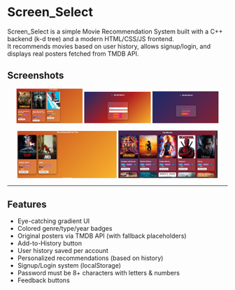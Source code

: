 # Screen_Select

Screen_Select is a simple Movie Recommendation System built with a C++ backend (k-d tree) and a modern HTML/CSS/JS frontend.  
It recommends movies based on user history, allows signup/login, and displays real posters fetched from TMDB API.  

## Screenshots

<p align="center">
  <img src="screenshots/history.PNG" width="30%" />
  <img src="screenshots/signup.PNG" width="30%" />
  <img src="screenshots/login.PNG" width="30%" />
</p>
<p align="center">
  <img src="screenshots/recommendations.PNG" width="45%" />
  <img src="screenshots/movies.PNG" width="45%" />
</p>

---
##  Features
-  Eye-catching gradient UI  
- Colored genre/type/year badges  
-  Original posters via TMDB API (with fallback placeholders)  
-  Add-to-History button  
-  User history saved per account  
-  Personalized recommendations (based on history)  
-  Signup/Login system (localStorage)  
-  Password must be 8+ characters with letters & numbers 
- Feedback buttons 


